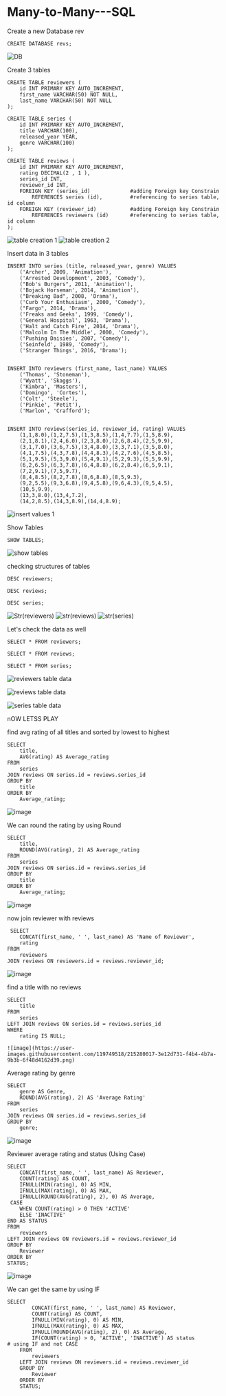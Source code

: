 # Many-to-Many---SQL

Create a new Database rev

    CREATE DATABASE revs;
    
  ![DB](https://user-images.githubusercontent.com/119749518/215277864-28df7ddc-9656-474e-a07f-dc388de6da26.png)


Create 3 tables

    CREATE TABLE reviewers (
        id INT PRIMARY KEY AUTO_INCREMENT,
        first_name VARCHAR(50) NOT NULL,
        last_name VARCHAR(50) NOT NULL
    );
 
    CREATE TABLE series (
        id INT PRIMARY KEY AUTO_INCREMENT,
        title VARCHAR(100),
        released_year YEAR,
        genre VARCHAR(100)
    );

    CREATE TABLE reviews (
        id INT PRIMARY KEY AUTO_INCREMENT,
        rating DECIMAL(2 , 1 ),
        series_id INT,
        reviewer_id INT,
        FOREIGN KEY (series_id)             #adding Foreign key Constrain
            REFERENCES series (id),         #referencing to series table, id column  
        FOREIGN KEY (reviewer_id)           #adding Foreign key Constrain
            REFERENCES reviewers (id)       #referencing to series table, id column
    );

![table creation 1](https://user-images.githubusercontent.com/119749518/215277900-a704ef23-3f91-47b6-8414-446c5d6bc70b.png)
![table creation 2](https://user-images.githubusercontent.com/119749518/215277908-12e08f65-17d2-4a88-9aed-66736b34cf02.png)


Insert data in 3 tables

    INSERT INTO series (title, released_year, genre) VALUES
        ('Archer', 2009, 'Animation'),
        ('Arrested Development', 2003, 'Comedy'),
        ("Bob's Burgers", 2011, 'Animation'),
        ('Bojack Horseman', 2014, 'Animation'),
        ("Breaking Bad", 2008, 'Drama'),
        ('Curb Your Enthusiasm', 2000, 'Comedy'),
        ("Fargo", 2014, 'Drama'),
        ('Freaks and Geeks', 1999, 'Comedy'),
        ('General Hospital', 1963, 'Drama'),
        ('Halt and Catch Fire', 2014, 'Drama'),
        ('Malcolm In The Middle', 2000, 'Comedy'),
        ('Pushing Daisies', 2007, 'Comedy'),
        ('Seinfeld', 1989, 'Comedy'),
        ('Stranger Things', 2016, 'Drama');


    INSERT INTO reviewers (first_name, last_name) VALUES
        ('Thomas', 'Stoneman'),
        ('Wyatt', 'Skaggs'),
        ('Kimbra', 'Masters'),
        ('Domingo', 'Cortes'),
        ('Colt', 'Steele'),
        ('Pinkie', 'Petit'),
        ('Marlon', 'Crafford');


    INSERT INTO reviews(series_id, reviewer_id, rating) VALUES
        (1,1,8.0),(1,2,7.5),(1,3,8.5),(1,4,7.7),(1,5,8.9),
        (2,1,8.1),(2,4,6.0),(2,3,8.0),(2,6,8.4),(2,5,9.9),
        (3,1,7.0),(3,6,7.5),(3,4,8.0),(3,3,7.1),(3,5,8.0),
        (4,1,7.5),(4,3,7.8),(4,4,8.3),(4,2,7.6),(4,5,8.5),
        (5,1,9.5),(5,3,9.0),(5,4,9.1),(5,2,9.3),(5,5,9.9),
        (6,2,6.5),(6,3,7.8),(6,4,8.8),(6,2,8.4),(6,5,9.1),
        (7,2,9.1),(7,5,9.7),
        (8,4,8.5),(8,2,7.8),(8,6,8.8),(8,5,9.3),
        (9,2,5.5),(9,3,6.8),(9,4,5.8),(9,6,4.3),(9,5,4.5),
        (10,5,9.9),
        (13,3,8.0),(13,4,7.2),
        (14,2,8.5),(14,3,8.9),(14,4,8.9);
        
![insert values 1](https://user-images.githubusercontent.com/119749518/215277919-9cc9977e-0b7d-4968-9d26-5669c1ded2d9.png)


Show Tables

    SHOW TABLES;

![show tables](https://user-images.githubusercontent.com/119749518/215277936-34e85e8a-0536-4e64-aa92-51286a63212c.png)

    
checking structures of tables

    DESC reviewers;
    
    DESC reviews;
    
    DESC series;

![Str(reviewers)](https://user-images.githubusercontent.com/119749518/215277951-5a405a5a-f8ef-4f00-bc52-550be54349b7.png)
![str(reviews)](https://user-images.githubusercontent.com/119749518/215277953-9e274ef7-a780-4419-adfb-4bc6b730eb4b.png)
![str(series)](https://user-images.githubusercontent.com/119749518/215277954-78dbd376-b1ed-4c1e-85e9-001660866ed8.png)
 
Let's check the data as well

    SELECT * FROM reviewers;

    SELECT * FROM reviews;
    
    SELECT * FROM series;
    
 ![reviewers table data](https://user-images.githubusercontent.com/119749518/215277986-1ec58eaa-351d-4ca7-ab2d-d10cbee48340.png)

 ![reviews table data](https://user-images.githubusercontent.com/119749518/215277997-56dac8c3-83a0-443b-8cac-d7fe184c375a.png)

 ![series table data](https://user-images.githubusercontent.com/119749518/215278006-fc36c5f8-ebb1-4516-89b1-ae7c820d9356.png)



nOW LETSS PLAY

find avg rating of all titles and sorted by lowest to highest

    SELECT
        title,
        AVG(rating) AS Average_rating
    FROM
        series
    JOIN reviews ON series.id = reviews.series_id
    GROUP BY
        title
    ORDER BY
        Average_rating;
    
![image](https://user-images.githubusercontent.com/119749518/215279026-959493f9-d27f-4c54-97f0-e8785f47c1a5.png)

We can round the rating by using Round

    SELECT
        title,
        ROUND(AVG(rating), 2) AS Average_rating     
    FROM
        series
    JOIN reviews ON series.id = reviews.series_id
    GROUP BY
        title
    ORDER BY
        Average_rating;
    
![image](https://user-images.githubusercontent.com/119749518/215279250-543637df-afd9-4a27-8eaf-abbe47c1cd16.png)
   
    
 now join reviewer with reviews 
 
     SELECT
        CONCAT(first_name, ' ', last_name) AS 'Name of Reviewer',
        rating
    FROM
        reviewers
    JOIN reviews ON reviewers.id = reviews.reviewer_id;
 
 ![image](https://user-images.githubusercontent.com/119749518/215279522-9a4638da-72ff-4c18-9fb8-da562d757753.png)

find a title with no reviews

    SELECT
        title
    FROM
        series
    LEFT JOIN reviews ON series.id = reviews.series_id
    WHERE
        rating IS NULL;
        
    ![image](https://user-images.githubusercontent.com/119749518/215280017-3e12d731-f4b4-4b7a-9b3b-6f48d4162d39.png)

Average rating by genre

    SELECT
        genre AS Genre,
        ROUND(AVG(rating), 2) AS 'Average Rating'
    FROM
        series
    JOIN reviews ON series.id = reviews.series_id
    GROUP BY
        genre;
        
   ![image](https://user-images.githubusercontent.com/119749518/215280629-72752440-4aaa-4d54-9587-04ff91c8af5e.png)

 
Reviewer average rating and status  (Using Case)

    SELECT
        CONCAT(first_name, ' ', last_name) AS Reviewer,
        COUNT(rating) AS COUNT,
        IFNULL(MIN(rating), 0) AS MIN,
        IFNULL(MAX(rating), 0) AS MAX,
        IFNULL(ROUND(AVG(rating), 2), 0) AS Average,
     CASE 
        WHEN COUNT(rating) > 0 THEN 'ACTIVE' 
        ELSE 'INACTIVE'
    END AS STATUS
    FROM
        reviewers
    LEFT JOIN reviews ON reviewers.id = reviews.reviewer_id
    GROUP BY
        Reviewer
    ORDER BY
    STATUS;

 
![image](https://user-images.githubusercontent.com/119749518/215283271-56f6c5f4-481a-47a9-a4ac-f713c5382796.png)

We can get the same by using IF

    SELECT
            CONCAT(first_name, ' ', last_name) AS Reviewer,
            COUNT(rating) AS COUNT,
            IFNULL(MIN(rating), 0) AS MIN,
            IFNULL(MAX(rating), 0) AS MAX,
            IFNULL(ROUND(AVG(rating), 2), 0) AS Average,
            IF(COUNT(rating) > 0, 'ACTIVE', 'INACTIVE') AS status           # using IF and not CASE
        FROM
            reviewers
        LEFT JOIN reviews ON reviewers.id = reviews.reviewer_id
        GROUP BY
            Reviewer
        ORDER BY
        STATUS;
 
 
    
